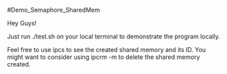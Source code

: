 #Demo_Semaphore_SharedMem

Hey Guys!

Just run ./test.sh on your local terminal to demonstrate the program locally.

Feel free to use ipcs to see the created shared memory and its ID.
You might want to consider using ipcrm -m to delete the shared memory created.
